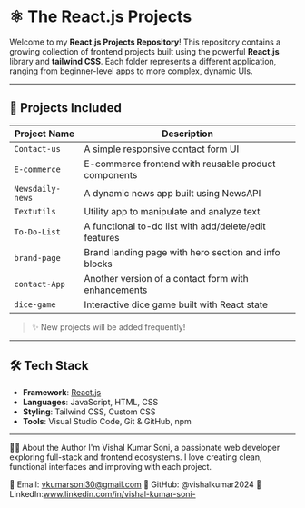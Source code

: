 # ⚛️ The React.js Projects

Welcome to my **React.js Projects Repository**! This repository contains a growing collection of frontend projects built using the powerful **React.js** library and **tailwind CSS**. 
Each folder represents a different application, ranging from beginner-level apps to more complex, dynamic UIs.

---

## 🚀 Projects Included

| Project Name         | Description                                           |
|----------------------|-------------------------------------------------------|
| `Contact-us`         | A simple responsive contact form UI                  |
| `E-commerce`         | E-commerce frontend with reusable product components |
| `Newsdaily-news`     | A dynamic news app built using NewsAPI               |
| `Textutils`          | Utility app to manipulate and analyze text           |
| `To-Do-List`         | A functional to-do list with add/delete/edit features|
| `brand-page`         | Brand landing page with hero section and info blocks |
| `contact-App`        | Another version of a contact form with enhancements  |
| `dice-game`          | Interactive dice game built with React state         |

> ✨ New projects will be added frequently!

---

## 🛠️ Tech Stack

- **Framework**: [React.js](https://reactjs.org/)
- **Languages**: JavaScript, HTML, CSS
- **Styling**: Tailwind CSS, Custom CSS
- **Tools**: Visual Studio Code, Git & GitHub, npm

---

👨‍💻 About the Author
I'm Vishal Kumar Soni, a passionate web developer exploring full-stack and frontend ecosystems. I love creating clean, functional interfaces and improving with each project.

📧 Email: vkumarsoni30@gmail.com
🔗 GitHub: @vishalkumar2024
💼 LinkedIn:www.linkedin.com/in/vishal-kumar-soni-

